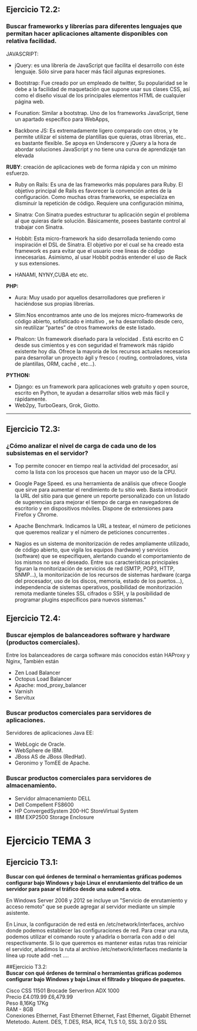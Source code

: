 ## Ejercicio T2.2:
### Buscar frameworks y librerías para diferentes lenguajes que permitan hacer aplicaciones altamente disponibles con relativa facilidad.

JAVASCRIPT:
+ jQuery: es una librería de JavaScript que facilita el desarrollo con éste lenguaje. Sólo sirve para hacer más fácil algunas expresiones.

+ Bootstrap: Fue creado por un empleado de twitter, Su popularidad se le debe a la facilidad de maquetación que supone usar sus clases CSS, así como el diseño visual de los principales elementos HTML de cualquier página web.

+ Founation: Similar a bootstrap. Uno de los frameworks JavaScript, tiene un apartado específico para WebApps,

+ Backbone JS: Es extremadamente ligero comparado con otros, y te permite utilizar el sistema de plantillas que quieras, otras librerías, etc.. es bastante flexible. Se apoya en Underscore y jQuery a la hora de abordar soluciones JavaScript y no tiene una curva de aprendizaje tan elevada

**RUBY**: creación de  aplicaciones web de forma rápida y con un mínimo esfuerzo.

+ Ruby on Rails: Es una de las frameworks más populares para Ruby. El objetivo principal de Rails es favorecer la convención antes de la configuración. Como muchas otras frameworks, se especializa en disminuir la repetición de código. Requiere una configuración mínima,

+ Sinatra: Con Sinatra puedes estructurar tu aplicación según el problema al que quieras darle solución. Básicamente, posees bastante control al trabajar con Sinatra.

+ Hobbit: Esta micro-framework ha sido desarrollada teniendo como inspiración el DSL de Sinatra. El objetivo por el cual se ha creado esta framework es para evitar que el usuario cree líneas de código innecesarias. Asimismo, al usar Hobbit podrás entender el uso de Rack y sus extensiones.
+ HANAMI, NYNY,CUBA etc etc.

**PHP:**

+ Aura: Muy usado por aquellos desarrolladores que prefieren ir haciéndose sus propias librerías.
+ Slim:Nos encontramos ante uno de los mejores micro-frameworks de código abierto, sofisticado e intuitivo , se ha desarrollado desde cero, sin reutilizar “partes” de otros frameworks de este listado.


+ Phalcon: Un framework diseñado para la velocidad . Está escrito en C desde sus cimientos y es con seguridad el framework más rápido existente hoy día. Ofrece la mayoría de los recursos actuales necesarios para desarrollar un proyecto ágil y fresco ( routing, controladores, vista de plantillas, ORM, caché , etc…).

**PYTHON:**
+ Django: es un framework para aplicaciones web gratuito y open source, escrito en Python, te ayudan a desarrollar sitios web más fácil y rápidamente.
+ Web2py, TurboGears, Grok, Giotto.

***

## Ejercicio T2.3:

### ¿Cómo analizar el nivel de carga de cada uno de los subsistemas en el servidor?

+ Top permite conocer en tiempo real la actividad del procesador, así como la lista con los procesos que hacen un mayor uso de la CPU.

+ Google Page Speed. es una herramienta de análisis que ofrece Google que sirve para aumentar el rendimiento de tu sitio web. Basta introducir la URL del sitio para que genere un reporte personalizado con un listado de sugerencias para mejorar el tiempo de carga en navegadores de escritorio y en dispositivos móviles. Dispone de extensiones para Firefox y Chrome.

+ Apache Benchmark. Indicamos la URL a testear, el número de peticiones que queremos realizar y el número de peticiones concurrentes .

+ Nagios es un sistema de monitorización de redes ampliamente utilizado, de código abierto, que vigila los equipos (hardware) y servicios (software) que se especifiquen, alertando cuando el comportamiento de los mismos no sea el deseado. Entre sus características principales figuran la monitorización de servicios de red (SMTP, POP3, HTTP, SNMP...), la monitorización de los recursos de sistemas hardware (carga del procesador, uso de los discos, memoria, estado de los puertos...), independencia de sistemas operativos, posibilidad de monitorización remota mediante túneles SSL cifrados o SSH, y la posibilidad de programar plugins específicos para nuevos sistemas.”

## Ejercicio T2.4:
### Buscar ejemplos de balanceadores software y hardware (productos comerciales).  
Entre los balanceadores de carga software más conocidos están HAProxy y Nginx, También están  
+ Zen Load Balancer
+ Octopus Load Balancer
+ Apache: mod_proxy_balancer
+ Varnish
+ Servitux  

### Buscar productos comerciales para servidores de aplicaciones.  
Servidores de aplicaciones Java EE:

+ WebLogic de Oracle.
+ WebSphere de IBM.
+ JBoss AS de JBoss (RedHat).
+ Geronimo y TomEE de Apache.

### Buscar productos comerciales para servidores de almacenamiento.

+ Servidor almacenamiento DELL
+ Dell Compellent FS8600
+ HP ConvergedSystem 200-HC StoreVirtual System
+ IBM EXP2500 Storage Enclosure

# Ejercicio TEMA 3


## Ejercicio T3.1:
**Buscar con qué órdenes de terminal o herramientas gráficas podemos configurar bajo Windows y bajo Linux el enrutamiento del tráfico de un servidor para pasar el tráfico desde una subred a otra.**  

En Windows Server 2008 y 2012 se incluye un "Servicio de enrutamiento y acceso remoto" que se puede agregar al servidor mediante un simple asistente.  

En Linux, la configuración de red está en /etc/network/interfaces, archivo donde podemos establecer las configuraciones de red. Para crear una ruta, podemos utilizar el comando route y añadirla o borrarla con add o del respectivamente. Si lo que queremos es mantener estas rutas tras reiniciar el servidor, añadimos la ruta al archivo /etc/network/interfaces mediante la línea up route add -net ....

##Ejercicio T3.2:  
**Buscar con qué órdenes de terminal o herramientas gráficas podemos configurar bajo Windows y bajo Linux el filtrado y bloqueo de paquetes.**

Cisco CSS 11501	Brocade ServerIron ADX 1000  
Precio	£4.019.99	£6,479.99  
Peso	8,16Kg	17Kg  
RAM	-	8GB  
Conexiones	Ethernet, Fast Ethernet	Ethernet, Fast Ethernet, Gigabit Ethernet  
Metetodo. Autent.	DES, T.DES, RSA, RC4, TLS 1.0, SSL 3.0/2.0	SSL  

